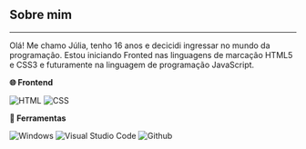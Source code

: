<h2>Sobre mim</h2>
<hr>
<p></p>Olá! Me chamo Júlia, tenho 16 anos e decicidi ingressar no mundo da programação. Estou iniciando Fronted nas linguagens de marcação HTML5 e CSS3 e futuramente na linguagem de programação JavaScript.</p>
<p>
  <strong>🌐 Frontend</strong>
</p>
<p>
  <img src="https://img.shields.io/badge/-HTML-9E2A54?style=for-the-badge&logo=html5&logoColor=FCFCFC" alt="HTML">
  <img src="https://img.shields.io/badge/-CSS-9E2A54?style=for-the-badge&logo=CSS3&logoColor=FCFCFC" alt="CSS">
</p>
<p>
  <strong>🔧 Ferramentas</strong>
</p>
<p>
 <img src="https://img.shields.io/badge/-Windows-9E2A54??style=for-the-badge&logo=windows10" alt="Windows">
 <img src="https://img.shields.io/badge/-VSCode-9E2A54??style=for-the-badge&logo=visualstudiocode" alt="Visual Studio Code">
 <img src="https://img.shields.io/badge/-Github-9E2A54??style=for-the-badge&logo=github" alt="Github">
</p>

